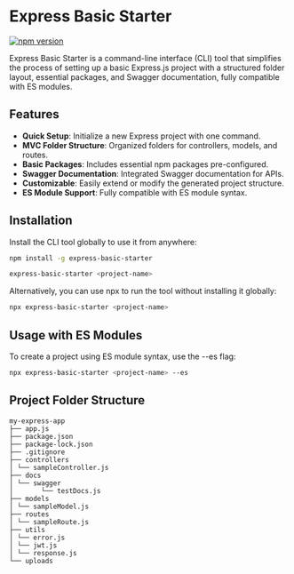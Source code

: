 # Express Basic Starter

[![npm version](https://badge.fury.io/js/express-basic-starter.svg)](https://badge.fury.io/js/express-basic-starter)

Express Basic Starter is a command-line interface (CLI) tool that simplifies the process of setting up a basic Express.js project with a structured folder layout, essential packages, and Swagger documentation, fully compatible with ES modules.

## Features

- **Quick Setup**: Initialize a new Express project with one command.
- **MVC Folder Structure**: Organized folders for controllers, models, and routes.
- **Basic Packages**: Includes essential npm packages pre-configured.
- **Swagger Documentation**: Integrated Swagger documentation for APIs.
- **Customizable**: Easily extend or modify the generated project structure.
- **ES Module Support**: Fully compatible with ES module syntax.

## Installation

Install the CLI tool globally to use it from anywhere:

```bash
npm install -g express-basic-starter

express-basic-starter <project-name>
```

Alternatively, you can use npx to run the tool without installing it globally:

```bash
npx express-basic-starter <project-name>
```

## Usage with ES Modules

To create a project using ES module syntax, use the --es flag:

```bash
npx express-basic-starter <project-name> --es
```

## Project Folder Structure

```
my-express-app
├── app.js
├── package.json
├── package-lock.json
├── .gitignore
├── controllers
│ └── sampleController.js
├── docs
│ └── swagger
│       └── testDocs.js
├── models
│ └── sampleModel.js
├── routes
│ └── sampleRoute.js
├── utils
│ └── error.js
│ └── jwt.js
│ └── response.js
└── uploads
```
